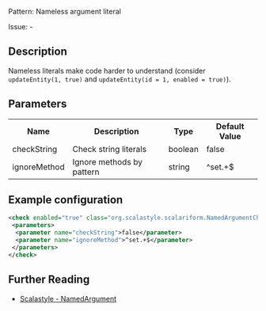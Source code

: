Pattern: Nameless argument literal

Issue: -

## Description

Nameless literals make code harder to understand (consider `updateEntity(1, true)` and `updateEntity(id = 1, enabled = true)`).

## Parameters
<table><tr><th>Name</th><th>Description</th><th>Type</th><th>Default Value</th></tr><tr><td>checkString</td>
        <td>Check string literals</td>
        <td>boolean</td>
        <td>false</td>
      </tr><tr><td>ignoreMethod</td>
        <td>Ignore methods by pattern</td>
        <td>string</td>
        <td>^set.+$</td>
      </tr></table>

## Example configuration

```xml
<check enabled="true" class="org.scalastyle.scalariform.NamedArgumentChecker" level="warning">
 <parameters>
  <parameter name="checkString">false</parameter>
  <parameter name="ignoreMethod">^set.+$</parameter>
 </parameters>
</check>
```
<a name="org_scalastyle_scalariform_NoCloneChecker" />

## Further Reading

* [Scalastyle - NamedArgument](http://www.scalastyle.org/rules-1.0.0.html#org_scalastyle_scalariform_NamedArgumentChecker)